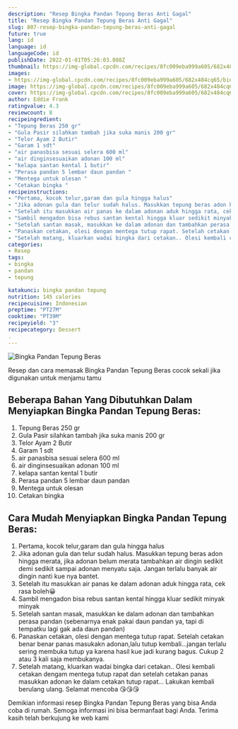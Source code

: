 ```yaml
---
description: "Resep Bingka Pandan Tepung Beras Anti Gagal"
title: "Resep Bingka Pandan Tepung Beras Anti Gagal"
slug: 807-resep-bingka-pandan-tepung-beras-anti-gagal
future: true
lang: id
language: id
languageCode: id
publishDate: 2022-01-01T05:26:03.088Z 
thumbnail: https://img-global.cpcdn.com/recipes/8fc009eba999a605/682x484cq65/bingka-pandan-tepung-beras-foto-resep-utama.png
images:
- https://img-global.cpcdn.com/recipes/8fc009eba999a605/682x484cq65/bingka-pandan-tepung-beras-foto-resep-utama.png
image: https://img-global.cpcdn.com/recipes/8fc009eba999a605/682x484cq65/bingka-pandan-tepung-beras-foto-resep-utama.png
cover: https://img-global.cpcdn.com/recipes/8fc009eba999a605/682x484cq65/bingka-pandan-tepung-beras-foto-resep-utama.png
author: Eddie Frank
ratingvalue: 4.3
reviewcount: 8
recipeingredient:
- "Tepung Beras 250 gr"
- "Gula Pasir silahkan tambah jika suka manis 200 gr"
- "Telor Ayam 2 Butir"
- "Garam 1 sdt"
- "air panasbisa sesuai selera 600 ml"
- "air dinginsesuaikan adonan 100 ml"
- "kelapa santan kental 1 butir"
- "Perasa pandan 5 lembar daun pandan "
- "Mentega untuk olesan "
- "Cetakan bingka "
recipeinstructions:
- "Pertama, kocok telur,garam dan gula hingga halus"
- "Jika adonan gula dan telur sudah halus. Masukkan tepung beras adon hingga merata, jika adonan belum merata tambahkan air dingin sedikit demi sedikit sampai adonan menyatu saja. Jangan terlalu banyak air dingin nanti kue nya bantet."
- "Setelah itu masukkan air panas ke dalam adonan aduk hingga rata, cek rasa boleh😀"
- "Sambil mengadon bisa rebus santan kental hingga kluar sedikit minyak minyak"
- "Setelah santan masak, masukkan ke dalam adonan dan tambahkan perasa pandan (sebenarnya enak pakai daun pandan ya, tapi di tempatku lagi gak ada daun pandan)"
- "Panaskan cetakan, olesi dengan mentega tutup rapat. Setelah cetakan benar benar panas masukakn adonan,lalu tutup kembali...jangan terlalu sering membuka tutup ya karena hasil kue jadi kurang bagus. Cukup 2 atau 3 kali saja membukanya."
- "Setelah matang, kluarkan wadai bingka dari cetakan.. Olesi kembali cetakan dengam mentega tutup rapat dan setelah cetakan panas masukkan adonan ke dalam cetakan tutup rapat... Lakukan kembali berulang ulang. Selamat mencoba 😘😘😘"
categories:
- Resep
tags:
- bingka
- pandan
- tepung

katakunci: bingka pandan tepung 
nutrition: 145 calories
recipecuisine: Indonesian
preptime: "PT27M"
cooktime: "PT39M"
recipeyield: "3"
recipecategory: Dessert
. 
---
```



![Bingka Pandan Tepung Beras](https://img-global.cpcdn.com/recipes/8fc009eba999a605/682x484cq65/bingka-pandan-tepung-beras-foto-resep-utama.png)

Resep dan cara memasak  Bingka Pandan Tepung Beras cocok sekali jika digunakan untuk menjamu tamu

<!--inarticleads1-->

## Beberapa Bahan Yang Dibutuhkan Dalam Menyiapkan Bingka Pandan Tepung Beras:

1. Tepung Beras 250 gr
1. Gula Pasir silahkan tambah jika suka manis 200 gr
1. Telor Ayam 2 Butir
1. Garam 1 sdt
1. air panasbisa sesuai selera 600 ml
1. air dinginsesuaikan adonan 100 ml
1. kelapa santan kental 1 butir
1. Perasa pandan 5 lembar daun pandan 
1. Mentega untuk olesan 
1. Cetakan bingka 



<!--inarticleads2-->

## Cara Mudah Menyiapkan Bingka Pandan Tepung Beras:

1. Pertama, kocok telur,garam dan gula hingga halus
1. Jika adonan gula dan telur sudah halus. Masukkan tepung beras adon hingga merata, jika adonan belum merata tambahkan air dingin sedikit demi sedikit sampai adonan menyatu saja. Jangan terlalu banyak air dingin nanti kue nya bantet.
1. Setelah itu masukkan air panas ke dalam adonan aduk hingga rata, cek rasa boleh😀
1. Sambil mengadon bisa rebus santan kental hingga kluar sedikit minyak minyak
1. Setelah santan masak, masukkan ke dalam adonan dan tambahkan perasa pandan (sebenarnya enak pakai daun pandan ya, tapi di tempatku lagi gak ada daun pandan)
1. Panaskan cetakan, olesi dengan mentega tutup rapat. Setelah cetakan benar benar panas masukakn adonan,lalu tutup kembali...jangan terlalu sering membuka tutup ya karena hasil kue jadi kurang bagus. Cukup 2 atau 3 kali saja membukanya.
1. Setelah matang, kluarkan wadai bingka dari cetakan.. Olesi kembali cetakan dengam mentega tutup rapat dan setelah cetakan panas masukkan adonan ke dalam cetakan tutup rapat... Lakukan kembali berulang ulang. Selamat mencoba 😘😘😘




Demikian informasi  resep Bingka Pandan Tepung Beras   yang bisa Anda coba di rumah. Semoga informasi ini bisa bermanfaat bagi Anda. Terima kasih telah berkujung ke web kami
